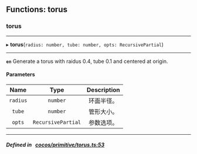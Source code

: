 ## Functions: torus

### torus


___
▸ **torus**(`radius: number, tube: number, opts: RecursivePartial`)
___


**`en`** 
Generate a torus with raidus 0.4, tube 0.1 and centered at origin.



#### Parameters

| Name | Type | Description |
| :------: | :------: | :------: |
| `radius` | `number` | 环面半径。  |
| `tube` | `number` | 管形大小。  |
| `opts` | `RecursivePartial` | 参数选项。  |

___


##### Defined in &nbsp;   [cocos/primitive/torus.ts:53](https://github.com/cocos-creator/engine/blob/c7bf6b8a9/cocos/primitive/torus.ts#L53)&nbsp;
